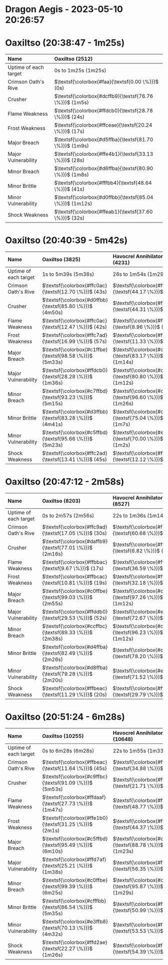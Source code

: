 
Dragon Aegis - 2023-05-10 20:26:57
==================================

# Oaxiltso (20:38:47 - 1m25s)
  

|Name|Oaxiltso (2512)|
| :--- | :--- |
|Uptime of each target|0s to 1m25s (1m25s)|
|Crimson Oath's Rive|$\textsf{\colorbox{#faa}{\textsf{0.00 \%}}}$ (0s)|
|Crusher|$\textsf{\colorbox{#dcffb9}{\textsf{76.76 \%}}}$ (1m5s)|
|Flame Weakness|$\textsf{\colorbox{#ffdcb0}{\textsf{28.78 \%}}}$ (24s)|
|Frost Weakness|$\textsf{\colorbox{#ffceae}{\textsf{20.24 \%}}}$ (17s)|
|Major Breach|$\textsf{\colorbox{#d5ffba}{\textsf{81.70 \%}}}$ (1m9s)|
|Major Vulnerability|$\textsf{\colorbox{#ffe4b1}{\textsf{33.13 \%}}}$ (28s)|
|Minor Breach|$\textsf{\colorbox{#d6ffba}{\textsf{80.90 \%}}}$ (1m8s)|
|Minor Brittle|$\textsf{\colorbox{#fffbb4}{\textsf{48.64 \%}}}$ (41s)|
|Minor Vulnerability|$\textsf{\colorbox{#d0ffbb}{\textsf{85.04 \%}}}$ (1m12s)|
|Shock Weakness|$\textsf{\colorbox{#ffeab1}{\textsf{37.60 \%}}}$ (32s)|

# Oaxiltso (20:40:39 - 5m42s)
  

|Name|Oaxiltso (3825)|Havocrel Annihilator (4231)|Havocrel Annihilator (5709)|
| :--- | :--- | :--- | :--- |
|Uptime of each target|1s to 5m39s (5m38s)|26s to 1m54s (1m29s)|2m14s to 3m52s (1m39s)|
|Crimson Oath's Rive|$\textsf{\colorbox{#ffc0ac}{\textsf{12.70 \%}}}$ (43s)|$\textsf{\colorbox{#fff5b3}{\textsf{44.17 \%}}}$ (39s)|$\textsf{\colorbox{#fff7b3}{\textsf{45.72 \%}}}$ (45s)|
|Crusher|$\textsf{\colorbox{#d0ffbb}{\textsf{85.80 \%}}}$ (4m50s)|$\textsf{\colorbox{#fff5b3}{\textsf{44.31 \%}}}$ (39s)|$\textsf{\colorbox{#ffc5ad}{\textsf{15.30 \%}}}$ (15s)|
|Flame Weakness|$\textsf{\colorbox{#ffc0ac}{\textsf{12.47 \%}}}$ (42s)|$\textsf{\colorbox{#ffb9ac}{\textsf{8.96 \%}}}$ (8s)|$\textsf{\colorbox{#ffd7af}{\textsf{25.43 \%}}}$ (25s)|
|Frost Weakness|$\textsf{\colorbox{#ffc7ad}{\textsf{16.99 \%}}}$ (57s)|$\textsf{\colorbox{#ffbeac}{\textsf{11.33 \%}}}$ (10s)|$\textsf{\colorbox{#fdffb4}{\textsf{52.06 \%}}}$ (51s)|
|Major Breach|$\textsf{\colorbox{#c1ffbe}{\textsf{98.58 \%}}}$ (5m33s)|$\textsf{\colorbox{#d3ffbb}{\textsf{83.17 \%}}}$ (1m14s)|$\textsf{\colorbox{#cdffbc}{\textsf{88.12 \%}}}$ (1m27s)|
|Major Vulnerability|$\textsf{\colorbox{#ffdcb0}{\textsf{28.28 \%}}}$ (1m36s)|$\textsf{\colorbox{#d6ffba}{\textsf{80.80 \%}}}$ (1m12s)|$\textsf{\colorbox{#ffb5ab}{\textsf{7.00 \%}}}$ (7s)|
|Minor Breach|$\textsf{\colorbox{#c7ffbd}{\textsf{93.23 \%}}}$ (5m15s)|$\textsf{\colorbox{#c3ffbd}{\textsf{96.60 \%}}}$ (1m26s)|$\textsf{\colorbox{#ceffbb}{\textsf{87.10 \%}}}$ (1m26s)|
|Minor Brittle|$\textsf{\colorbox{#d3ffbb}{\textsf{83.28 \%}}}$ (4m41s)|$\textsf{\colorbox{#ddffb9}{\textsf{75.04 \%}}}$ (1m7s)|$\textsf{\colorbox{#edffb7}{\textsf{63.19 \%}}}$ (1m2s)|
|Minor Vulnerability|$\textsf{\colorbox{#c5ffbd}{\textsf{95.66 \%}}}$ (5m23s)|$\textsf{\colorbox{#e5ffb8}{\textsf{70.00 \%}}}$ (1m2s)|$\textsf{\colorbox{#ebffb7}{\textsf{64.37 \%}}}$ (1m4s)|
|Shock Weakness|$\textsf{\colorbox{#ffc2ad}{\textsf{13.41 \%}}}$ (45s)|$\textsf{\colorbox{#ffc0ac}{\textsf{12.12 \%}}}$ (11s)|$\textsf{\colorbox{#ffd8af}{\textsf{26.50 \%}}}$ (26s)|

# Oaxiltso (20:47:12 - 2m58s)
  

|Name|Oaxiltso (8203)|Havocrel Annihilator (8527)|Havocrel Annihilator (9609)|
| :--- | :--- | :--- | :--- |
|Uptime of each target|0s to 2m57s (2m56s)|22s to 1m36s (1m14s)|1m46s to 2m57s (1m10s)|
|Crimson Oath's Rive|$\textsf{\colorbox{#ffc9ad}{\textsf{17.05 \%}}}$ (30s)|$\textsf{\colorbox{#f1ffb6}{\textsf{60.68 \%}}}$ (45s)|$\textsf{\colorbox{#ffd0ae}{\textsf{21.33 \%}}}$ (15s)|
|Crusher|$\textsf{\colorbox{#daffb9}{\textsf{77.01 \%}}}$ (2m16s)|$\textsf{\colorbox{#ffb5ab}{\textsf{6.82 \%}}}$ (5s)|$\textsf{\colorbox{#ffc4ad}{\textsf{14.43 \%}}}$ (10s)|
|Flame Weakness|$\textsf{\colorbox{#ffbbac}{\textsf{9.67 \%}}}$ (17s)|$\textsf{\colorbox{#ffe9b1}{\textsf{36.59 \%}}}$ (27s)|$\textsf{\colorbox{#ffb7ab}{\textsf{7.18 \%}}}$ (5s)|
|Frost Weakness|$\textsf{\colorbox{#ffbcac}{\textsf{10.81 \%}}}$ (19s)|$\textsf{\colorbox{#ffe2b0}{\textsf{32.18 \%}}}$ (24s)|$\textsf{\colorbox{#ffb7ab}{\textsf{7.15 \%}}}$ (5s)|
|Major Breach|$\textsf{\colorbox{#c0ffbe}{\textsf{99.03 \%}}}$ (2m55s)|$\textsf{\colorbox{#c2ffbd}{\textsf{97.26 \%}}}$ (1m12s)|$\textsf{\colorbox{#c0ffbe}{\textsf{99.74 \%}}}$ (1m10s)|
|Major Vulnerability|$\textsf{\colorbox{#ffddb0}{\textsf{29.53 \%}}}$ (52s)|$\textsf{\colorbox{#e1ffb8}{\textsf{72.67 \%}}}$ (54s)|$\textsf{\colorbox{#ffe9b1}{\textsf{36.96 \%}}}$ (26s)|
|Minor Breach|$\textsf{\colorbox{#ccffbc}{\textsf{89.33 \%}}}$ (2m38s)|$\textsf{\colorbox{#c3ffbd}{\textsf{96.23 \%}}}$ (1m12s)|$\textsf{\colorbox{#dfffb9}{\textsf{73.84 \%}}}$ (52s)|
|Minor Brittle|$\textsf{\colorbox{#d4ffba}{\textsf{82.49 \%}}}$ (2m26s)|$\textsf{\colorbox{#d9ffba}{\textsf{78.20 \%}}}$ (58s)|$\textsf{\colorbox{#fbffb5}{\textsf{53.50 \%}}}$ (38s)|
|Minor Vulnerability|$\textsf{\colorbox{#d8ffba}{\textsf{79.28 \%}}}$ (2m20s)|$\textsf{\colorbox{#e2ffb8}{\textsf{71.52 \%}}}$ (53s)|$\textsf{\colorbox{#feffb4}{\textsf{51.35 \%}}}$ (36s)|
|Shock Weakness|$\textsf{\colorbox{#ffbeac}{\textsf{11.29 \%}}}$ (20s)|$\textsf{\colorbox{#ffddb0}{\textsf{29.79 \%}}}$ (22s)|$\textsf{\colorbox{#faa}{\textsf{0.00 \%}}}$ (0s)|

# Oaxiltso (20:51:24 - 6m28s)
  

|Name|Oaxiltso (10255)|Havocrel Annihilator (10648)|Havocrel Annihilator (12056)|Havocrel Annihilator (13343)|
| :--- | :--- | :--- | :--- | :--- |
|Uptime of each target|0s to 6m28s (6m28s)|22s to 1m55s (1m33s)|2m18s to 3m18s (1m0s)|3m48s to 4m52s (1m3s)|
|Crimson Oath's Rive|$\textsf{\colorbox{#ffbeac}{\textsf{11.64 \%}}}$ (45s)|$\textsf{\colorbox{#ffe6b1}{\textsf{34.88 \%}}}$ (32s)|$\textsf{\colorbox{#ffd5af}{\textsf{25.00 \%}}}$ (15s)|$\textsf{\colorbox{#f8ffb5}{\textsf{55.18 \%}}}$ (35s)|
|Crusher|$\textsf{\colorbox{#c9ffbc}{\textsf{91.09 \%}}}$ (5m53s)|$\textsf{\colorbox{#ffd0ae}{\textsf{21.71 \%}}}$ (20s)|$\textsf{\colorbox{#ffd7af}{\textsf{25.22 \%}}}$ (15s)|$\textsf{\colorbox{#ffd0ae}{\textsf{21.41 \%}}}$ (14s)|
|Flame Weakness|$\textsf{\colorbox{#ffdaaf}{\textsf{27.73 \%}}}$ (1m47s)|$\textsf{\colorbox{#fffbb4}{\textsf{48.77 \%}}}$ (45s)|$\textsf{\colorbox{#c9ffbc}{\textsf{91.31 \%}}}$ (55s)|$\textsf{\colorbox{#f5ffb5}{\textsf{57.27 \%}}}$ (36s)|
|Frost Weakness|$\textsf{\colorbox{#ffe1b0}{\textsf{31.25 \%}}}$ (2m1s)|$\textsf{\colorbox{#fff5b3}{\textsf{44.37 \%}}}$ (41s)|$\textsf{\colorbox{#daffb9}{\textsf{77.10 \%}}}$ (46s)|$\textsf{\colorbox{#feffb4}{\textsf{51.26 \%}}}$ (32s)|
|Major Breach|$\textsf{\colorbox{#c5ffbd}{\textsf{95.49 \%}}}$ (6m10s)|$\textsf{\colorbox{#cdffbc}{\textsf{88.78 \%}}}$ (1m23s)|$\textsf{\colorbox{#c0ffbe}{\textsf{99.79 \%}}}$ (60s)|$\textsf{\colorbox{#c1ffbe}{\textsf{98.54 \%}}}$ (1m2s)|
|Major Vulnerability|$\textsf{\colorbox{#ffd7af}{\textsf{25.21 \%}}}$ (1m38s)|$\textsf{\colorbox{#f7ffb5}{\textsf{56.35 \%}}}$ (52s)|$\textsf{\colorbox{#ddffb9}{\textsf{75.51 \%}}}$ (45s)|$\textsf{\colorbox{#d0ffbb}{\textsf{85.48 \%}}}$ (54s)|
|Minor Breach|$\textsf{\colorbox{#c0ffbe}{\textsf{99.39 \%}}}$ (6m25s)|$\textsf{\colorbox{#c5ffbd}{\textsf{95.87 \%}}}$ (1m29s)|$\textsf{\colorbox{#c1ffbe}{\textsf{98.00 \%}}}$ (59s)|$\textsf{\colorbox{#c1ffbe}{\textsf{98.64 \%}}}$ (1m2s)|
|Minor Brittle|$\textsf{\colorbox{#cfffbb}{\textsf{86.54 \%}}}$ (5m35s)|$\textsf{\colorbox{#fffeb4}{\textsf{50.99 \%}}}$ (47s)|$\textsf{\colorbox{#e5ffb8}{\textsf{69.04 \%}}}$ (41s)|$\textsf{\colorbox{#e1ffb8}{\textsf{72.15 \%}}}$ (46s)|
|Minor Vulnerability|$\textsf{\colorbox{#e3ffb8}{\textsf{70.13 \%}}}$ (4m32s)|$\textsf{\colorbox{#fbffb5}{\textsf{53.53 \%}}}$ (50s)|$\textsf{\colorbox{#f8ffb5}{\textsf{55.68 \%}}}$ (33s)|$\textsf{\colorbox{#f5ffb5}{\textsf{57.81 \%}}}$ (37s)|
|Shock Weakness|$\textsf{\colorbox{#ffd2ae}{\textsf{22.27 \%}}}$ (1m26s)|$\textsf{\colorbox{#faffb5}{\textsf{54.39 \%}}}$ (51s)|$\textsf{\colorbox{#d3ffbb}{\textsf{83.19 \%}}}$ (50s)|$\textsf{\colorbox{#ddffb9}{\textsf{75.07 \%}}}$ (47s)|
